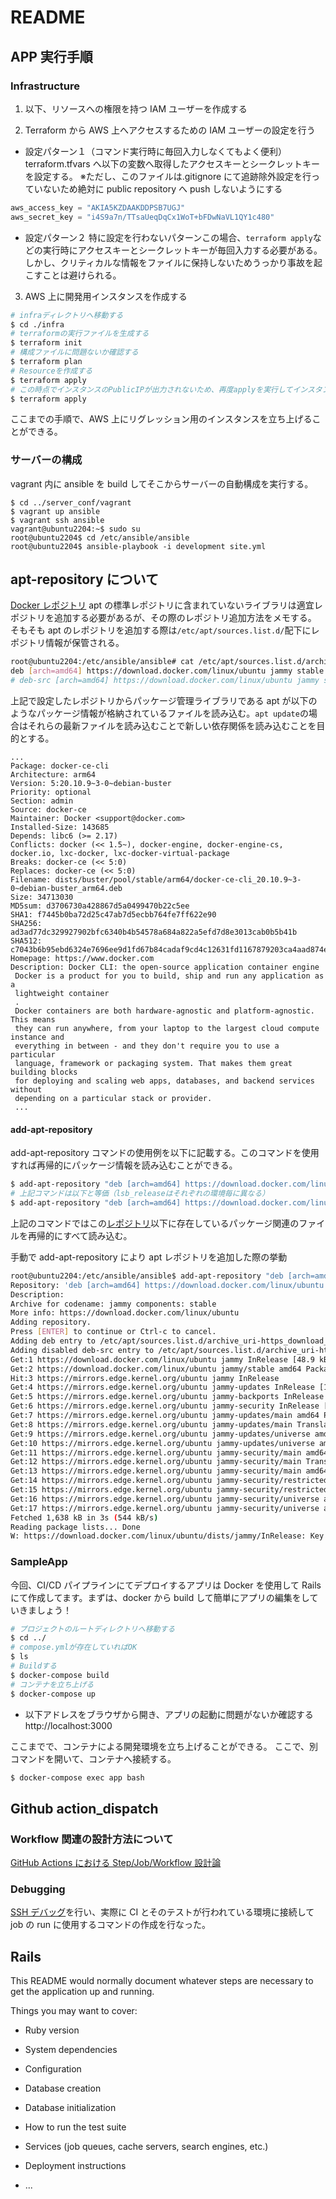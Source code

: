 # README

## APP 実行手順

### Infrastructure

1. 以下、リソースへの権限を持つ IAM ユーザーを作成する

2. Terraform から AWS 上へアクセスするための IAM ユーザーの設定を行う

- 設定パターン１（コマンド実行時に毎回入力しなくてもよく便利）
  terraform.tfvars へ以下の変数へ取得したアクセスキーとシークレットキーを設定する。
  ※ただし、このファイルは.gitignore にて追跡除外設定を行っていないため絶対に public repository へ push しないようにする

```tfvars
aws_access_key = "AKIA5KZDAAKDDPSB7UGJ"
aws_secret_key = "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"
```

- 設定パターン２
  特に設定を行わないパターンこの場合、`terraform apply`などの実行時にアクセスキーとシークレットキーが毎回入力する必要がある。しかし、クリティカルな情報をファイルに保持しないためうっかり事故を起こすことは避けられる。

3. AWS 上に開発用インスタンスを作成する

```bash
# infraディレクトリへ移動する
$ cd ./infra
# terraformの実行ファイルを生成する
$ terraform init
# 構成ファイルに問題ないか確認する
$ terraform plan
# Resourceを作成する
$ terraform apply
# この時点でインスタンスのPublicIPが出力されないため、再度applyを実行してインスタンスのIPを取得する
$ terraform apply
```

ここまでの手順で、AWS 上にリグレッション用のインスタンスを立ち上げることができる。

### サーバーの構成

vagrant 内に ansible を build してそこからサーバーの自動構成を実行する。

```
$ cd ../server_conf/vagrant
$ vagrant up ansible
$ vagrant ssh ansible
vagrant@ubuntu2204:~$ sudo su
root@ubuntu2204$ cd /etc/ansible/ansible
root@ubuntu2204$ ansible-playbook -i development site.yml

```

## apt-repository について

[Docker レポジトリ](https://download.docker.com/linux/ubuntu/dists/jammy/stable/binary-amd64/)
apt の標準レポジトリに含まれていないライブラリは適宜レポジトリを追加する必要があるが、その際のレポジトリ追加方法をメモする。
そもそも apt のレポジトリを追加する際は`/etc/apt/sources.list.d/`配下にレポジトリ情報が保管される。

```bash
root@ubuntu2204:/etc/ansible/ansible# cat /etc/apt/sources.list.d/archive_uri-https_download_docker_com_linux_ubuntu-jammy.list
deb [arch=amd64] https://download.docker.com/linux/ubuntu jammy stable
# deb-src [arch=amd64] https://download.docker.com/linux/ubuntu jammy stable
```

上記で設定したレポジトリからパッケージ管理ライブラリである apt が以下のようなパッケージ情報が格納されているファイルを読み込む。`apt update`の場合はそれらの最新ファイルを読み込むことで新しい依存関係を読み込むことを目的とする。

```
...
Package: docker-ce-cli
Architecture: arm64
Version: 5:20.10.9~3-0~debian-buster
Priority: optional
Section: admin
Source: docker-ce
Maintainer: Docker <support@docker.com>
Installed-Size: 143685
Depends: libc6 (>= 2.17)
Conflicts: docker (<< 1.5~), docker-engine, docker-engine-cs, docker.io, lxc-docker, lxc-docker-virtual-package
Breaks: docker-ce (<< 5:0)
Replaces: docker-ce (<< 5:0)
Filename: dists/buster/pool/stable/arm64/docker-ce-cli_20.10.9~3-0~debian-buster_arm64.deb
Size: 34713030
MD5sum: d3706730a428867d5a0499470b22c5ee
SHA1: f7445b0ba72d25c47ab7d5ecbb764fe7ff622e90
SHA256: ad3ad77dc329927902bfc6340b4b54578a684a822a5efd7d8e3013cab0b5b41b
SHA512: c7043b6b95ebd6324e7696ee9d1fd67b84cadaf9cd4c12631fd1167879203ca4aad874eda5094e634140f83aad4755b6f7e04a77873708eed0eaafe861743976
Homepage: https://www.docker.com
Description: Docker CLI: the open-source application container engine
 Docker is a product for you to build, ship and run any application as a
 lightweight container
 .
 Docker containers are both hardware-agnostic and platform-agnostic. This means
 they can run anywhere, from your laptop to the largest cloud compute instance and
 everything in between - and they don't require you to use a particular
 language, framework or packaging system. That makes them great building blocks
 for deploying and scaling web apps, databases, and backend services without
 depending on a particular stack or provider.
 ...
```

#### add-apt-repository

add-apt-repository コマンドの使用例を以下に記載する。このコマンドを使用すれば再帰的にパッケージ情報を読み込むことができる。

```bash
$ add-apt-repository "deb [arch=amd64] https://download.docker.com/linux/ubuntu $(lsb_release -cs) stable"
# 上記コマンドは以下と等価（lsb_releaseはそれぞれの環境毎に異なる）
$ add-apt-repository "deb [arch=amd64] https://download.docker.com/linux/ubuntu jammy stable"
```

上記のコマンドではこの[レポジトリ](https://download.docker.com/linux/ubuntu/dists/jammy/stable/)以下に存在しているパッケージ関連のファイルを再帰的にすべて読み込む。

手動で add-apt-repository により apt レポジトリを追加した際の挙動

```bash
root@ubuntu2204:/etc/ansible/ansible$ add-apt-repository "deb [arch=amd64] https://download.docker.com/linux/ubuntu $(lsb_release -cs) stable"
Repository: 'deb [arch=amd64] https://download.docker.com/linux/ubuntu jammy stable'
Description:
Archive for codename: jammy components: stable
More info: https://download.docker.com/linux/ubuntu
Adding repository.
Press [ENTER] to continue or Ctrl-c to cancel.
Adding deb entry to /etc/apt/sources.list.d/archive_uri-https_download_docker_com_linux_ubuntu-jammy.list
Adding disabled deb-src entry to /etc/apt/sources.list.d/archive_uri-https_download_docker_com_linux_ubuntu-jammy.list
Get:1 https://download.docker.com/linux/ubuntu jammy InRelease [48.9 kB]
Get:2 https://download.docker.com/linux/ubuntu jammy/stable amd64 Packages [6,121 B]
Hit:3 https://mirrors.edge.kernel.org/ubuntu jammy InRelease
Get:4 https://mirrors.edge.kernel.org/ubuntu jammy-updates InRelease [114 kB]
Get:5 https://mirrors.edge.kernel.org/ubuntu jammy-backports InRelease [99.8 kB]
Get:6 https://mirrors.edge.kernel.org/ubuntu jammy-security InRelease [110 kB]
Get:7 https://mirrors.edge.kernel.org/ubuntu jammy-updates/main amd64 Packages [377 kB]
Get:8 https://mirrors.edge.kernel.org/ubuntu jammy-updates/main Translation-en [94.3 kB]
Get:9 https://mirrors.edge.kernel.org/ubuntu jammy-updates/universe amd64 Packages [171 kB]
Get:10 https://mirrors.edge.kernel.org/ubuntu jammy-updates/universe amd64 c-n-f Metadata [4,128 B]
Get:11 https://mirrors.edge.kernel.org/ubuntu jammy-security/main amd64 Packages [225 kB]
Get:12 https://mirrors.edge.kernel.org/ubuntu jammy-security/main Translation-en [54.6 kB]
Get:13 https://mirrors.edge.kernel.org/ubuntu jammy-security/main amd64 c-n-f Metadata [3,564 B]
Get:14 https://mirrors.edge.kernel.org/ubuntu jammy-security/restricted amd64 Packages [203 kB]
Get:15 https://mirrors.edge.kernel.org/ubuntu jammy-security/restricted Translation-en [30.4 kB]
Get:16 https://mirrors.edge.kernel.org/ubuntu jammy-security/universe amd64 Packages [93.5 kB]
Get:17 https://mirrors.edge.kernel.org/ubuntu jammy-security/universe amd64 c-n-f Metadata [2,068 B]
Fetched 1,638 kB in 3s (544 kB/s)
Reading package lists... Done
W: https://download.docker.com/linux/ubuntu/dists/jammy/InRelease: Key is stored in legacy trusted.gpg keyring (/etc/apt/trusted.gpg), see the DEPRECATION section in apt-key(8) for details.
```

### SampleApp

今回、CI/CD パイプラインにてデプロイするアプリは Docker を使用して Rails にて作成してます。まずは、docker から build して簡単にアプリの編集をしていきましょう！

```bash
# プロジェクトのルートディレクトリへ移動する
$ cd ../
# compose.ymlが存在していればOK
$ ls
# Buildする
$ docker-compose build
# コンテナを立ち上げる
$ docker-compose up
```

- 以下アドレスをブラウザから開き、アプリの起動に問題がないか確認する
  http://localhost:3000

ここまでで、コンテナによる開発環境を立ち上げることができる。
ここで、別コマンドを開いて、コンテナへ接続する。

```bash
$ docker-compose exec app bash
```

## Github action_dispatch

### Workflow 関連の設計方法について

[GitHub Actions における Step/Job/Workflow 設計論](https://zenn.dev/hsaki/articles/github-actions-component)

### Debugging

[SSH デバッグ](https://zenn.dev/luma/articles/21e66e11cc4aa8d0f9ae)を行い、実際に CI とそのテストが行われている環境に接続して job の run に使用するコマンドの作成を行なった。

## Rails

This README would normally document whatever steps are necessary to get the
application up and running.

Things you may want to cover:

- Ruby version

- System dependencies

- Configuration

- Database creation

- Database initialization

- How to run the test suite

- Services (job queues, cache servers, search engines, etc.)

- Deployment instructions

- ...
